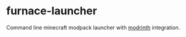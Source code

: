 # furnace-launcher

Command line minecraft modpack launcher with [modrinth](https://modrinth.com) integration.
